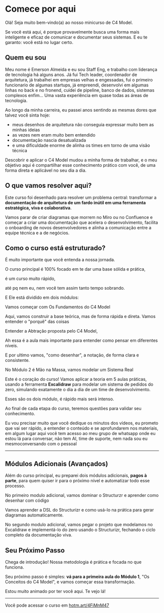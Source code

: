 # Comece por aqui 

Olá! Seja muito bem-vindo(a) ao nosso minicurso de C4 Model. 

Se você está aqui, é porque provavelmente busca uma forma mais inteligente e eficaz de comunicar e documentar seus sistemas. 
E eu te garanto: você está no lugar certo.
## Quem eu sou

Meu nome é Emerson Almeida e eu sou Staff Eng, e trabalho com liderança de tecnologia há alguns anos.
Já fui Tech leader, coordenador de arquitetura, já trabalhei em empresas velhas e engessadas, 
fui o primeiro funcionario de algumas startups, já empreendi, desenvolvi em algumas linhas no back e no fronend, cuidei de pipeline, banco de dados, sistemas complexos enfim... Uma vasta experiência em quase todas as áreas de tecnologia.

Ao longo da minha carreira, 
eu passei anos sentindo as mesmas dores que talvez você sinta hoje: 

- meus desenhos de arquitetura não conseguia expressar muito bem as minhas ideias 
- as vezes nem eram muito bem entendido 
- documentação nascia desatualizada 
- e uma dificuldade enorme de alinha os times em torno de uma visão técnica 

Descobrir e aplicar o C4 Model mudou a minha forma de trabalhar, e o meu objetivo aqui é compartilhar esse conhecimento prático com você, de uma forma direta e aplicável no seu dia a dia.

## **O que vamos resolver aqui?**

Este curso foi desenhado para resolver um problema central: 
    transformar a **documentação de arquitetura de um fardo inútil em uma ferramenta estratégica, viva e colaborativa**.

Vamos parar de criar diagramas que morrem no Miro ou no Confluence e começar a criar uma documentação que acelera o desenvolvimento, facilita o onboarding de novos desenvolvedores e alinha a comunicação entre a equipe técnica e a de negócios.

## **Como o curso está estruturado?**

É muito importante que você entenda a nossa jornada. 

O curso principal é 100% focado em te dar uma base sólida e prática, 

é um curso muito rápido, 

até pq nem eu, nem você tem assim tanto tempo sobrando.

E Ele está dividido em dois módulos:

Vamos começar com Os Fundamentos do C4 Model

Aqui, vamos construir a base teórica, mas de forma rápida e direta.
Vamos entender o "porquê" das coisas

Entender a Abtração proposta pelo C4 Model,

Ah essa é a aula mais importante
para entender como pensar em diferentes níveis.

E por ultimo vamos, "como desenhar", a notação, de forma clara e consistente.

No Módulo 2 é Mão na Massa, vamos modelar um Sistema Real

Este é o coração do curso! Vamos aplicar a teoria em 5 aulas práticas, usando a ferramenta **Excalidraw** para modelar um sistema de pedidos do zero, simulando exatamente o dia a dia de um time de desenvolvimento. 

Esses são os dois módulo, é rápido mais será intenso.

Ao final de cada etapa do curso, teremos questões para validar seu conhecimento.

Eu vou precisar muito que você dedique os minutos dos vídeos, eu prometo que vai ser rápido, a entender o conteúdo e se aprofundarem nos materiais, em algum lugar aqui você tem acesso ao meu grupo de whatsapp onde eu estou lá para conversar, não tem AI, time de suporte, nem nada sou eu mesmoconversando com o pessoal 

---

##  Módulos Adicionais (Avançados)

Além do curso principal, eu preparei dois módulos adicionais, 
**pagos à parte**, 
para quem quiser ir para o próximo nível e automatizar todo esse processo.

No primeiro modulo adicional, vamos dominar o Structurzr e aprender como desenhar com código

Vamos aprender a DSL do Structurizr e 
como usá-lo na prática para gerar diagramas automaticamente.

No segundo modulo adicional, 
vamos pegar o projeto que modelamos no Excalidraw e 
implementá-lo do zero usando o Structurizr, fechando o ciclo completo da documentação viva.

##  Seu Próximo Passo

Chega de introdução! Nossa metodologia é prática e focada no que funciona.

Seu próximo passo é simples: 
**vá para a primeira aula do Módulo 1**, "Os Conceitos do C4 Model", 
e vamos começar essa transformação.

Estou muito animado por ter você aqui. 
Te vejo lá!

---

Você pode acessar o curso em [hotm.art/4FiMnM47](https://hotm.art/4FiMnM47)




